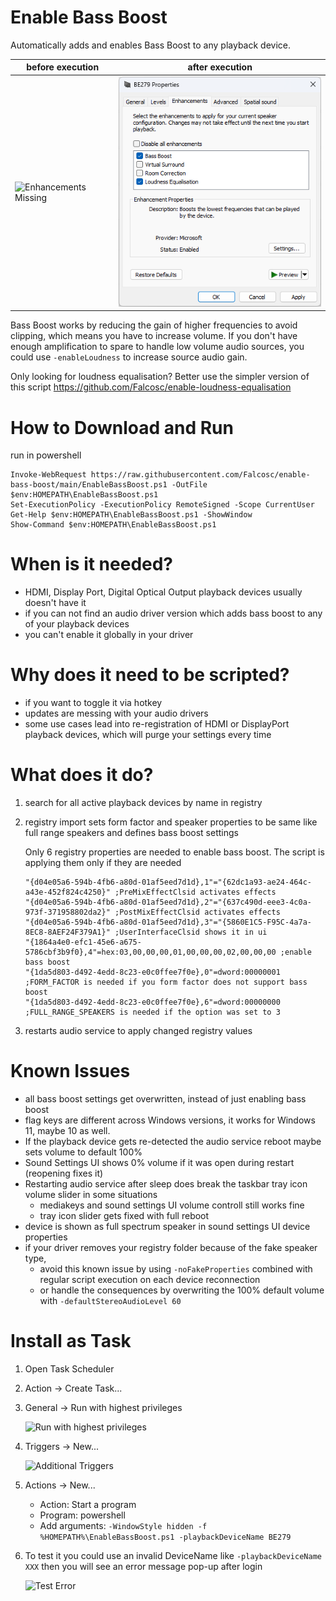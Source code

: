 # Enable Bass Boost
Automatically adds and enables Bass Boost to any playback device.

| before execution | after execution |
| --------------- | -------------- |
| ![Enhancements Missing](EnhancementsMissing.png)  | ![Bass Boost Added](BassBoostAdded.png)  |

Bass Boost works by reducing the gain of higher frequencies to avoid clipping, which means you have to increase volume. If you don't have enough amplification to spare to handle low volume audio sources, you could use `-enableLoudness` to increase source audio gain.

Only looking for loudness equalisation? Better use the simpler version of this script https://github.com/Falcosc/enable-loudness-equalisation

# How to Download and Run
run in powershell
```
Invoke-WebRequest https://raw.githubusercontent.com/Falcosc/enable-bass-boost/main/EnableBassBoost.ps1 -OutFile $env:HOMEPATH\EnableBassBoost.ps1
Set-ExecutionPolicy -ExecutionPolicy RemoteSigned -Scope CurrentUser
Get-Help $env:HOMEPATH\EnableBassBoost.ps1 -ShowWindow
Show-Command $env:HOMEPATH\EnableBassBoost.ps1

```
# When is it needed?
- HDMI, Display Port, Digital Optical Output playback devices usually doesn't have it
- if you can not find an audio driver version which adds bass boost to any of your playback devices
- you can't enable it globally in your driver

# Why does it need to be scripted?
- if you want to toggle it via hotkey
- updates are messing with your audio drivers
- some use cases lead into re-registration of HDMI or DisplayPort playback devices, which will purge your settings every time

# What does it do?
1. search for all active playback devices by name in registry
1. registry import sets form factor and speaker properties to be same like full range speakers and defines bass boost settings
    
    Only 6 registry properties are needed to enable bass boost. The script is applying them only if they are needed
    ```
    "{d04e05a6-594b-4fb6-a80d-01af5eed7d1d},1"="{62dc1a93-ae24-464c-a43e-452f824c4250}" ;PreMixEffectClsid activates effects
    "{d04e05a6-594b-4fb6-a80d-01af5eed7d1d},2"="{637c490d-eee3-4c0a-973f-371958802da2}" ;PostMixEffectClsid activates effects
    "{d04e05a6-594b-4fb6-a80d-01af5eed7d1d},3"="{5860E1C5-F95C-4a7a-8EC8-8AEF24F379A1}" ;UserInterfaceClsid shows it in ui
    "{1864a4e0-efc1-45e6-a675-5786cbf3b9f0},4"=hex:03,00,00,00,01,00,00,00,02,00,00,00 ;enable bass boost
    "{1da5d803-d492-4edd-8c23-e0c0ffee7f0e},0"=dword:00000001 ;FORM_FACTOR is needed if you form factor does not support bass boost
    "{1da5d803-d492-4edd-8c23-e0c0ffee7f0e},6"=dword:00000000 ;FULL_RANGE_SPEAKERS is needed if the option was set to 3
    ```
1. restarts audio service to apply changed registry values

# Known Issues
- all bass boost settings get overwritten, instead of just enabling bass boost
- flag keys are different across Windows versions, it works for Windows 11, maybe 10 as well.
- If the playback device gets re-detected the audio service reboot maybe sets volume to default 100%
- Sound Settings UI shows 0% volume if it was open during restart (reopening fixes it)
- Restarting audio service after sleep does break the taskbar tray icon volume slider in some situations
    - mediakeys and sound settings UI volume controll still works fine
    - tray icon slider gets fixed with full reboot
- device is shown as full spectrum speaker in sound settings UI device properties
- if your driver removes your registry folder because of the fake speaker type,
    - avoid this known issue by using `-noFakeProperties` combined with regular script execution on each device reconnection
    - or handle the consequences by overwriting the 100% default volume with `-defaultStereoAudioLevel 60`

# Install as Task
1. Open Task Scheduler
1. Action -> Create Task...
1. General -> Run with highest privileges
  
    ![Run with highest privileges](TaskAdmin.png)
1. Triggers -> New...
  
    ![Additional Triggers](TaskTrigger.png)
1. Actions -> New...
    - Action: Start a program
    - Program: powershell
    - Add arguments: `-WindowStyle hidden -f %HOMEPATH%\EnableBassBoost.ps1 -playbackDeviceName BE279`
1. To test it you could use an invalid DeviceName like `-playbackDeviceName XXX` then you will see an error message pop-up after login
  
    ![Test Error](ErrorTest.png)

